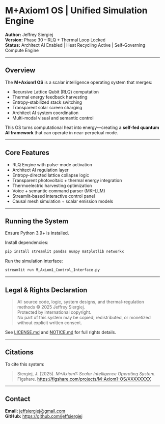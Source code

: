 
# M+Axiom1 OS | Unified Simulation Engine
**Author:** Jeffrey Siergiej  
**Version:** Phase 30 – RLQ + Thermal Loop Locked  
**Status:** Architect AI Enabled | Heat Recycling Active | Self-Governing Compute Engine

---

## Overview

The **M+Axiom1 OS** is a scalar intelligence operating system that merges:
- Recursive Lattice Qubit (RLQ) computation
- Thermal energy feedback harvesting
- Entropy-stabilized stack switching
- Transparent solar screen charging
- Architect AI system coordination
- Multi-modal visual and semantic control

This OS turns computational heat into energy—creating a **self-fed quantum AI framework** that can operate in near-perpetual mode.

---

## Core Features

- RLQ Engine with pulse-mode activation
- Architect AI regulation layer
- Entropy-directed lattice collapse logic
- Transparent photovoltaic + thermal energy integration
- Thermoelectric harvesting optimization
- Voice + semantic command parser (MK–LLM)
- Streamlit-based interactive control panel
- Causal mesh simulation + scalar emission models

---

## Running the System

Ensure Python 3.9+ is installed.

Install dependencies:
```bash
pip install streamlit pandas numpy matplotlib networkx
```

Run the simulation interface:
```bash
streamlit run M_Axiom1_Control_Interface.py
```

---

## Legal & Rights Declaration

> All source code, logic, system designs, and thermal-regulation methods © 2025 Jeffrey Siergiej.  
> Protected by international copyright.  
> No part of this system may be copied, redistributed, or monetized without explicit written consent.

See [LICENSE.md](LICENSE.md) and [NOTICE.md](NOTICE.md) for full rights details.

---

## Citations

To cite this system:

> Siergiej, J. (2025). *M+Axiom1: Scalar Intelligence Operating System.* Figshare. https://figshare.com/projects/M-Axiom1-OS/XXXXXXXX

---

## Contact

**Email:** jeffsiergiej@gmail.com  
**GitHub:** https://github.com/jeffsiergiej
